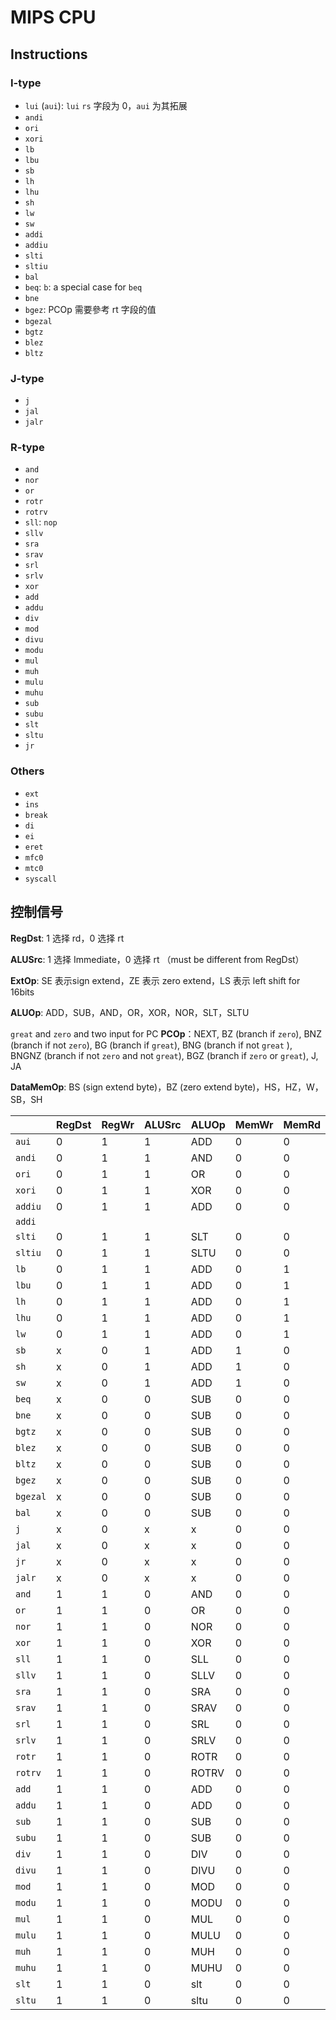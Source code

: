 # MIPS CPU

## Instructions

### I-type

- `lui` (`aui`): `lui` `rs` 字段为 0，`aui` 为其拓展
- `andi`
- `ori`
- `xori`
- `lb`
- `lbu`
- `sb`
- `lh`
- `lhu`
- `sh`
- `lw`
- `sw`
- `addi`
- `addiu`
- `slti`
- `sltiu`
- `bal`
- `beq`: `b`: a special case for `beq`
- `bne`
- `bgez`: PCOp 需要參考 rt 字段的值
- `bgezal`
- `bgtz`
- `blez`
- `bltz`

### J-type

- `j`
- `jal`
- `jalr`

### R-type

- `and`
- `nor`
- `or`
- `rotr`
- `rotrv`
- `sll`: `nop`
- `sllv`
- `sra`
- `srav`
- `srl`
- `srlv`
- `xor`
- `add`
- `addu`
- `div`
- `mod`
- `divu`
- `modu`
- `mul`
- `muh`
- `mulu `
- `muhu`
- `sub`
- `subu`
- `slt`
- `sltu`
- `jr`

### Others

- `ext`
- `ins`
- `break`
- `di`
- `ei`
- `eret`
- `mfc0`
- `mtc0`
- `syscall`

## 控制信号

**RegDst**: 1 选择 rd，0 选择 rt

**ALUSrc**: 1 选择 Immediate，0 选择 rt （must be different from RegDst）

**ExtOp**: SE 表示sign extend，ZE 表示 zero extend，LS 表示 left shift for 16bits

**ALUOp**:  ADD，SUB，AND，OR，XOR，NOR，SLT，SLTU

`great` and `zero` and two input for PC
**PCOp**：NEXT, BZ (branch if `zero`), BNZ (branch if not `zero`), BG (branch if `great`),
         BNG (branch if not `great` ), BNGNZ (branch if not `zero` and not `great`),
         BGZ (branch if `zero` or `great`), J, JA

**DataMemOp**: BS (sign extend byte)，BZ (zero extend byte)，HS，HZ，W，SB，SH

|          | RegDst | RegWr | ALUSrc | ALUOp | MemWr | MemRd | M2R | ExtOp | PCOp  | DMOp |
| -------- | ------ | ----- | ------ | ----- | ----- | ----- | --- | ----- | ----- | ---- |
| `aui`    | 0      | 1     | 1      | ADD   | 0     | 0     | 0   | LS    | NEXT  | x    |
| `andi`   | 0      | 1     | 1      | AND   | 0     | 0     | 0   | ZE    | NEXT  | x    |
| `ori`    | 0      | 1     | 1      | OR    | 0     | 0     | 0   | S     | NEXT  | x    |
| `xori`   | 0      | 1     | 1      | XOR   | 0     | 0     | 0   | ZE    | NEXT  | x    |
| `addiu`  | 0      | 1     | 1      | ADD   | 0     | 0     | 0   | SE    | NEXT  | x    |
| `addi`   |        |       |        |       |       |       |     |       |       |      |
| `slti`   | 0      | 1     | 1      | SLT   | 0     | 0     | 0   | SE    | NEXT  | x    |
| `sltiu`  | 0      | 1     | 1      | SLTU  | 0     | 0     | 0   | SE    | NEXT  | x    |
| `lb`     | 0      | 1     | 1      | ADD   | 0     | 1     | 1   | SE    | NEXT  | BS   |
| `lbu`    | 0      | 1     | 1      | ADD   | 0     | 1     | 1   | SE    | NEXT  | BZ   |
| `lh`     | 0      | 1     | 1      | ADD   | 0     | 1     | 1   | SE    | NEXT  | HS   |
| `lhu`    | 0      | 1     | 1      | ADD   | 0     | 1     | 1   | SE    | NEXT  | HZ   |
| `lw`     | 0      | 1     | 1      | ADD   | 0     | 1     | 1   | SE    | NEXT  | W    |
| `sb`     | x      | 0     | 1      | ADD   | 1     | 0     | x   | SE    | NEXT  | SB   |
| `sh`     | x      | 0     | 1      | ADD   | 1     | 0     | x   | SE    | NEXT  | SH   |
| `sw`     | x      | 0     | 1      | ADD   | 1     | 0     | x   | SE    | NEXT  | W    |
| `beq`    | x      | 0     | 0      | SUB   | 0     | 0     | x   | x     | BZ    | x    |
| `bne`    | x      | 0     | 0      | SUB   | 0     | 0     | x   | x     | BNZ   | x    |
| `bgtz`   | x      | 0     | 0      | SUB   | 0     | 0     | x   | x     | BG    | x    |
| `blez`   | x      | 0     | 0      | SUB   | 0     | 0     | x   | x     | BNG   | x    |
| `bltz`   | x      | 0     | 0      | SUB   | 0     | 0     | x   | x     | BNGNZ | x    |
| `bgez`   | x      | 0     | 0      | SUB   | 0     | 0     | x   | x     | BGZ   | x    |
| `bgezal` | x      | 0     | 0      | SUB   | 0     | 0     | x   | x     | BGZ   | x    |
| `bal`    | x      | 0     | 0      | SUB   | 0     | 0     | x   | x     | BGZ   | x    |
| `j`      | x      | 0     | x      | x     | 0     | 0     | x   | x     | J     | x    |
| `jal`    | x      | 0     | x      | x     | 0     | 0     | x   | x     | J     | x    |
| `jr`     | x      | 0     | x      | x     | 0     | 0     | x   | x     | JR    | x    |
| `jalr`   | x      | 0     | x      | x     | 0     | 0     | x   | x     | JR    | x    |
| `and`    | 1      | 1     | 0      | AND   | 0     | 0     | 0   | x     | NEXT  | x    |
| `or`     | 1      | 1     | 0      | OR    | 0     | 0     | 0   | x     | NEXT  | x    |
| `nor`    | 1      | 1     | 0      | NOR   | 0     | 0     | 0   | x     | NEXT  | x    |
| `xor`    | 1      | 1     | 0      | XOR   | 0     | 0     | 0   | x     | NEXT  | x    |
| `sll`    | 1      | 1     | 0      | SLL   | 0     | 0     | 0   | x     | NEXT  | x    |
| `sllv`   | 1      | 1     | 0      | SLLV  | 0     | 0     | 0   | x     | NEXT  | x    |
| `sra`    | 1      | 1     | 0      | SRA   | 0     | 0     | 0   | x     | NEXT  | x    |
| `srav`   | 1      | 1     | 0      | SRAV  | 0     | 0     | 0   | x     | NEXT  | x    |
| `srl`    | 1      | 1     | 0      | SRL   | 0     | 0     | 0   | x     | NEXT  | x    |
| `srlv`   | 1      | 1     | 0      | SRLV  | 0     | 0     | 0   | x     | NEXT  | x    |
| `rotr`   | 1      | 1     | 0      | ROTR  | 0     | 0     | 0   | x     | NEXT  | x    |
| `rotrv`  | 1      | 1     | 0      | ROTRV | 0     | 0     | 0   | x     | NEXT  | x    |
| `add`    | 1      | 1     | 0      | ADD   | 0     | 0     | 0   | x     | NEXT  | x    |
| `addu`   | 1      | 1     | 0      | ADD   | 0     | 0     | 0   | x     | NEXT  | x    |
| `sub`    | 1      | 1     | 0      | SUB   | 0     | 0     | 0   | x     | NEXT  | x    |
| `subu`   | 1      | 1     | 0      | SUB   | 0     | 0     | 0   | x     | NEXT  | x    |
| `div`    | 1      | 1     | 0      | DIV   | 0     | 0     | 0   | x     | NEXT  | x    |
| `divu`   | 1      | 1     | 0      | DIVU  | 0     | 0     | 0   | x     | NEXT  | x    |
| `mod`    | 1      | 1     | 0      | MOD   | 0     | 0     | 0   | x     | NEXT  | x    |
| `modu`   | 1      | 1     | 0      | MODU  | 0     | 0     | 0   | x     | NEXT  | x    |
| `mul`    | 1      | 1     | 0      | MUL   | 0     | 0     | 0   | x     | NEXT  | x    |
| `mulu`   | 1      | 1     | 0      | MULU  | 0     | 0     | 0   | x     | NEXT  | x    |
| `muh`    | 1      | 1     | 0      | MUH   | 0     | 0     | 0   | x     | NEXT  | x    |
| `muhu`   | 1      | 1     | 0      | MUHU  | 0     | 0     | 0   | x     | NEXT  | x    |
| `slt`    | 1      | 1     | 0      | slt   | 0     | 0     | 0   | x     | NEXT  | x    |
| `sltu`   | 1      | 1     | 0      | sltu  | 0     | 0     | 0   | x     | NEXT  | x    |
